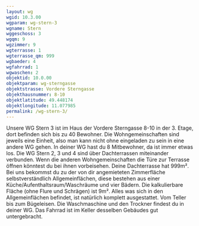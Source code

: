 ```yaml
---
layout: wg
wgid: 10.3.00
wgparam: wg-stern-3
wgname: Stern
wggeschoss: 3
wgqm: 9
wgzimmer: 9
wgterrasse: 1
wgterrasse_qm: 999
wgbaeder: 4
wgfahrrad: 1
wgwaschen: 2
objektid: 10.0.00
objektparam: wg-sterngasse
objektstrasse: Vordere Sterngasse
objekthausnummer: 8-10
objektlatitude: 49.448174
objektlongitude: 11.077985
permalink: /wg-stern-3/  
---
```

Unsere WG Stern 3 ist im Haus der Vordere Sterngasse 8-10 in der 3. Etage, dort befinden sich bis zu 40 Bewohner. Die Wohngemeinschaften sind jeweils eine Einheit, also man kann nicht ohne eingeladen zu sein in eine andere WG gehen. In deiner WG hast du 8 Mitbewohner, da ist immer etwas los. Die WG Stern 2, 3 und 4 sind über Dachterrassen miteinander verbunden. Wenn die anderen Wohngemeinschaften die Türe zur Terrasse öffnen könntest du bei ihnen vorbeisehen. Deine Dachterrasse hat 999m². Bei uns bekommst du zu der von dir angemieteten Zimmerfläche selbstverständlich Allgemeinflächen, diese bestehen aus einer Küche/Aufenthaltsraum/Waschräume und vier Bädern. Die kalkulierbare Fläche (ohne Flure und Schrägen) ist 9m². Alles was sich in den Allgemeinflächen befindet, ist natürlich komplett ausgestattet. Vom Teller bis zum Bügeleisen. Die Waschmaschine und den Trockner findest du in deiner WG. Das Fahrrad ist im Keller desselben Gebäudes gut untergebracht.